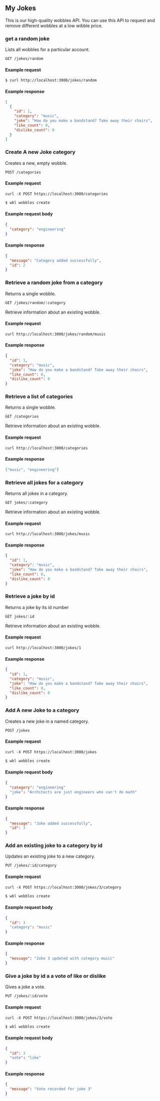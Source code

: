 ## My Jokes

This is our high-quality wobbles API. You can use this API to request
and remove different wobbles at a low wibble price.

### get a random joke

Lists all wobbles for a particular account.

```endpoint
GET /jokes/random
```

#### Example request

```curl
$ curl http://localhost:3000/jokes/random
```

#### Example response

```json
[
  {
    "id": 1,
    "category": "music",
    "joke": "How do you make a bandstand? Take away their chairs",
    "like_count": 0,
    "dislike_count": 0
  }
]
```

### Create A new Joke category

Creates a new, empty wobble.

```endpoint
POST /categories
```

#### Example request

```curl
curl -X POST https://localhost:3000/categories
```

```bash
$ wbl wobbles create
```

#### Example request body

```json
{
  "category": "engineering"
}
```

#### Example response

```json
{
  "message": "Category added successfully",
  "id": 2
}
```

### Retrieve a random joke from a category

Returns a single wobble.

```endpoint
GET /jokes/random/:category
```

Retrieve information about an existing wobble.

#### Example request

```curl
curl http://localhost:3000/jokes/random/music
```

#### Example response

```json
{
  "id": 1,
  "category": "music",
  "joke": "How do you make a bandstand? Take away their chairs",
  "like_count": 0,
  "dislike_count": 0
}
```

### Retrieve a list of categories

Returns a single wobble.

```endpoint
GET /categories
```

Retrieve information about an existing wobble.

#### Example request

```curl
curl http://localhost:3000/categories
```

#### Example response

```json
["music", "engineering"]
```

### Retrieve all jokes for a category

Returns all jokes in a category.

```endpoint
GET jokes/:category
```

Retrieve information about an existing wobble.

#### Example request

```curl
curl http://localhost:3000/jokes/music
```

#### Example response

```json
{
  "id": 1,
  "category": "music",
  "joke": "How do you make a bandstand? Take away their chairs",
  "like_count": 0,
  "dislike_count": 0
}
```

### Retrieve a joke by id

Returns a joke by its id number

```endpoint
GET jokes/:id
```

Retrieve information about an existing wobble.

#### Example request

```curl
curl http://localhost:3000/jokes/1
```

#### Example response

```json
{
  "id": 1,
  "category": "music",
  "joke": "How do you make a bandstand? Take away their chairs",
  "like_count": 0,
  "dislike_count": 0
}
```

### Add A new Joke to a category

Creates a new joke in a named category.

```endpoint
POST /jokes
```

#### Example request

```curl
curl -X POST https://localhost:3000/jokes
```

```bash
$ wbl wobbles create
```

#### Example request body

```json
{
  "category": "engineering"
  "joke": "Architects are just engineers who can't do math"
}
```

#### Example response

```json
{
  "message": "Joke added successfully",
  "id": 3
}
```

### Add an existing joke to a category by id

Updates an existing joke to a new category.

```endpoint
PUT /jokes/:id/category
```

#### Example request

```curl
curl -X POST https://localhost:3000/jokes/3/category
```

```bash
$ wbl wobbles create
```

#### Example request body

```json
{
  "id": 3
  "category": "music"
}
```

#### Example response

```json
{
  "message": "Joke 3 updated with category music"
}
```

### Give a joke by id a a vote of like or dislike

Gives a joke a vote.

```endpoint
PUT /jokes/:id/vote
```

#### Example request

```curl
curl -X POST https://localhost:3000/jokes/3/vote
```

```bash
$ wbl wobbles create
```

#### Example request body

```json
{
  "id": 3
  "vote": "like"
}
```

#### Example response

```json
{
  "message": "Vote recorded for joke 3"
}
```
